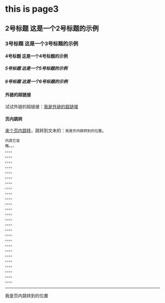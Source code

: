# this is page3

## 2号标题 这是一个2号标题的示例

### 3号标题 这是一个3号标题的示例

#### 4号标题 这是一个4号标题的示例

##### 5号标题 这是一个5号标题的示例

##### 6号标题  这是一个6号标题的示例




#### 外链的超链接
试试外链的超链接：[我是外链的超链接](https://github.com/AweiLoveAndroid)


#### 页内跳转
<a href="#jump_1">来个页内跳转</a>，跳转到文未的：`我是页内跳转到的位置`。


```
内其它容
略。。。
。。。。
。。。。
。。。。
。。。。
。。。。
。。。。
。。。。
。。。。
。。。。
。。。。
。。。。
。。。。
。。。。
。。。。
。。。。
。。。。
。。。。
。。。。
。。。。
。。。。
。。。。
。。。。
。。。。
。。。。
。。。。
。。。。
```
----


<a id="jump_1">我是页内跳转到的位置</a>